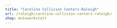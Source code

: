 ```yaml
---
title: "Carolina Collision Centers-Raleigh"
url: /raleigh/carolina-collision-centers-raleigh/
shop: Autowerkstatt
---
```

